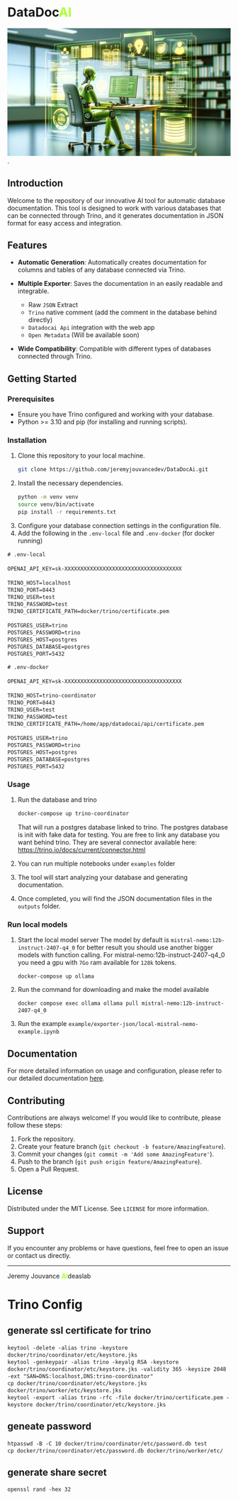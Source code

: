 
<h1>DataDoc<b style="color: greenyellow">AI</b></h1>  

![Texte alternatif](/assets/datadocai.png "datadocai").

## Introduction

Welcome to the repository of our innovative AI tool for automatic database documentation. This tool is designed to work with various databases that can be connected through Trino, and it generates documentation in JSON format for easy access and integration.


## Features

- **Automatic Generation**: Automatically creates documentation for columns and tables of any database connected via Trino.
- **Multiple Exporter**: Saves the documentation in an easily readable and integrable.
  - Raw `JSON` Extract
  - `Trino` native comment (add the comment in the database behind directly)
  - `Datadocai Api` integration with the web app 
  - `Open Metadata` (Will be available soon)
  
- **Wide Compatibility**: Compatible with different types of databases connected through Trino.

## Getting Started

### Prerequisites

- Ensure you have Trino configured and working with your database.
- Python >= 3.10 and pip (for installing and running scripts).

### Installation

1. Clone this repository to your local machine.
   ```bash
   git clone https://github.com/jeremyjouvancedev/DataDocAi.git
   ```
2. Install the necessary dependencies.
   ```bash 
   python -m venv venv
   source venv/bin/activate
   pip install -r requirements.txt
   ```
3. Configure your database connection settings in the configuration file.
4. Add the following in the `.env-local` file and `.env-docker` (for docker running)

```text
# .env-local

OPENAI_API_KEY=sk-XXXXXXXXXXXXXXXXXXXXXXXXXXXXXXXXXXXXX

TRINO_HOST=localhost
TRINO_PORT=8443
TRINO_USER=test
TRINO_PASSWORD=test
TRINO_CERTIFICATE_PATH=docker/trino/certificate.pem

POSTGRES_USER=trino
POSTGRES_PASSWORD=trino
POSTGRES_HOST=postgres
POSTGRES_DATABASE=postgres
POSTGRES_PORT=5432
```

```text
# .env-docker

OPENAI_API_KEY=sk-XXXXXXXXXXXXXXXXXXXXXXXXXXXXXXXXXXXXX

TRINO_HOST=trino-coordinator
TRINO_PORT=8443
TRINO_USER=test
TRINO_PASSWORD=test
TRINO_CERTIFICATE_PATH=/home/app/datadocai/api/certificate.pem

POSTGRES_USER=trino
POSTGRES_PASSWORD=trino
POSTGRES_HOST=postgres
POSTGRES_DATABASE=postgres
POSTGRES_PORT=5432
```


### Usage

1. Run the database and trino
   ```bash
   docker-compose up trino-coordinator
   ```

   That will run a postgres database linked to trino. The postgres database is init with fake data for testing. You are free to link any database you want behind trino.
   They are several connector available here: https://trino.io/docs/current/connector.html

2. You can run multiple notebooks under `examples` folder
3. The tool will start analyzing your database and generating documentation.
4. Once completed, you will find the JSON documentation files in the `outputs` folder.

### Run local models

1. Start the local model server
   The model by default is `mistral-nemo:12b-instruct-2407-q4_0` for better result you should use another bigger models with function calling.
   For mistral-nemo:12b-instruct-2407-q4_0 you need a gpu with `7Go` ram available for `128k` tokens.
   ```
   docker-compose up ollama
   ```
2. Run the command for downloading and make the model available
   ```
   docker compose exec ollama ollama pull mistral-nemo:12b-instruct-2407-q4_0
   ```
3.  Run the example `example/exporter-json/local-mistral-nemo-example.ipynb`

## Documentation

For more detailed information on usage and configuration, please refer to our detailed documentation [here](documentation/documentation.md).

## Contributing

Contributions are always welcome! If you would like to contribute, please follow these steps:

1. Fork the repository.
2. Create your feature branch (`git checkout -b feature/AmazingFeature`).
3. Commit your changes (`git commit -m 'Add some AmazingFeature'`).
4. Push to the branch (`git push origin feature/AmazingFeature`).
5. Open a Pull Request.

## License

Distributed under the MIT License. See `LICENSE` for more information.

## Support

If you encounter any problems or have questions, feel free to open an issue or contact us directly.

---
<p>Jeremy Jouvance <b style="color: greenyellow">AI</b>deaslab</p>


# Trino Config
## generate ssl certificate for trino

```shell
keytool -delete -alias trino -keystore docker/trino/coordinator/etc/keystore.jks
keytool -genkeypair -alias trino -keyalg RSA -keystore docker/trino/coordinator/etc/keystore.jks -validity 365 -keysize 2048 -ext "SAN=DNS:localhost,DNS:trino-coordinator"
cp docker/trino/coordinator/etc/keystore.jks docker/trino/worker/etc/keystore.jks
keytool -export -alias trino -rfc -file docker/trino/certificate.pem -keystore docker/trino/coordinator/etc/keystore.jks
```

## geneate password
```shell
htpasswd -B -C 10 docker/trino/coordinator/etc/password.db test
cp docker/trino/coordinator/etc/password.db docker/trino/worker/etc/
```

## generate share secret
```shell
openssl rand -hex 32
```